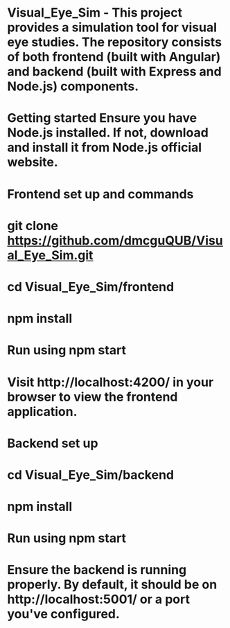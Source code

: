 # Visual_Eye_Sim - This project provides a simulation tool for visual eye studies. The repository consists of both frontend (built with Angular) and backend (built with Express and Node.js) components.


# Getting started Ensure you have Node.js installed. If not, download and install it from Node.js official website.

# Frontend set up and commands
# git clone https://github.com/dmcguQUB/Visual_Eye_Sim.git
# cd Visual_Eye_Sim/frontend
# npm install
# Run using npm start
# Visit http://localhost:4200/ in your browser to view the frontend application.

# Backend set up
# cd Visual_Eye_Sim/backend
# npm install
# Run using npm start
# Ensure the backend is running properly. By default, it should be on http://localhost:5001/ or a port you've configured.


